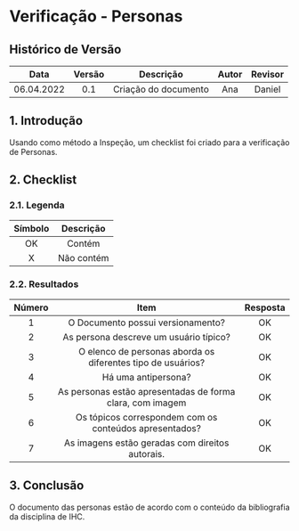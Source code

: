 # Verificação - Personas


## Histórico de Versão

|  Data  | Versão | Descrição | Autor | Revisor |
| :----: | :----: | :-------: | :---: | :----:  |
| 06.04.2022 | 0.1 | Criação do documento | Ana | Daniel |

## 1. Introdução
<p style="text-align: justify;">Usando como método a Inspeção, um checklist foi criado para a verificação de Personas.
</p>

## 2. Checklist

### 2.1. Legenda

| Símbolo | Descrição |
| :-----: | :-------: |
| OK  | Contém  |
| X | Não contém  |

### 2.2. Resultados

| Número | Item | Resposta |
|:----:|:----:|:----:|
|1|O Documento possui versionamento?|OK|
|2|As persona descreve um usuário típico?|OK|
|3|O elenco de personas aborda os diferentes tipo de usuários?|OK|
|4|Há uma antipersona?|OK|
|5|As personas estão apresentadas de forma clara, com imagem|OK|
|6|Os tópicos correspondem com os conteúdos apresentados?|OK|
|7| As imagens estão geradas com direitos autorais.|OK|

## 3. Conclusão
<p style="text-align: justify;">O documento das personas estão de acordo com o conteúdo da bibliografia da disciplina de IHC.
</p>
